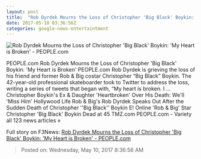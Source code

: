 ```yaml
---
layout: post
title:  "Rob Dyrdek Mourns the Loss of Christopher 'Big Black' Boykin: 'My Heart is Broken' - PEOPLE.com"
date: 2017-05-10 03:36:56Z
categories: google-news-entertaintment
---
```


![Rob Dyrdek Mourns the Loss of Christopher 'Big Black' Boykin: 'My Heart is Broken' - PEOPLE.com](http://i2.wp.com/peopledotcom.files.wordpress.com/2017/05/rob-dyrdek-chris-boykin.jpg?crop=0px%2C0px%2C2000px%2C1050px&resize=1200%2C630&ssl=1)

PEOPLE.com Rob Dyrdek Mourns the Loss of Christopher 'Big Black' Boykin: 'My Heart is Broken' PEOPLE.com Rob Dyrdek is grieving the loss of his friend and former Rob & Big costar Christopher “Big Black” Boykin. The 42-year-old professional skateboarder took to Twitter to address the loss, writing a series of tweets that began with, “My heart is broken. I ... Christopher Boykin's Ex & Daughter 'Heartbroken' Over His Death: We'll 'Miss Him' Hollywood Life Rob & Big's Rob Dyrdek Speaks Out After the Sudden Death of Christopher ''Big Black'' Boykin E! Online 'Rob & Big' Star Christopher 'Big Black' Boykin Dead at 45 TMZ.com PEOPLE.com - Variety all 123 news articles »


Full story on F3News: [Rob Dyrdek Mourns the Loss of Christopher 'Big Black' Boykin: 'My Heart is Broken' - PEOPLE.com](http://www.f3nws.com/n/Ruzrk)

> Posted on: Wednesday, May 10, 2017 8:36:56 AM
